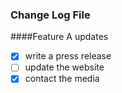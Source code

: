 ### Change Log File

####Feature A updates

-[x] write a press release
-[ ] update the website
-[x] contact the media